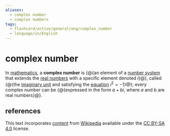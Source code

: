 ```yaml
---
aliases:
  - complex number
  - complex numbers
tags:
  - flashcard/active/general/eng/complex_number
  - language/in/English
---
```


# complex number

In [mathematics](mathematics.md), a __complex number__ is {@{an element of a [number system](number.md#classification) that extends the [real numbers](real%20number.md) with a specific element denoted _i_}@}, called {@{the [imaginary unit](imaginary%20unit.md) and satisfying the [equation](equation.md) $i^2 = -1$}@}; every complex number can be {@{expressed in the form $a + bi$, where _a_ and _b_ are real numbers}@}. <!--SR:!2025-08-01,287,330!2027-06-21,805,330!2026-11-02,633,330-->

## references

This text incorporates [content](https://en.wikipedia.org/wiki/complex_number) from [Wikipedia](Wikipedia.md) available under the [CC BY-SA 4.0](https://creativecommons.org/licenses/by-sa/4.0/) license.
